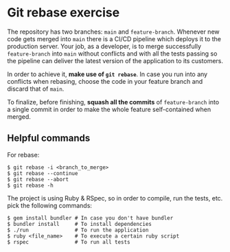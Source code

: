 # Git rebase exercise

The repository has two branches: `main` and `feature-branch`. Whenever new code gets merged into
`main` there is a CI/CD pipeline which deploys it to the production server. Your job, as a developer,
is to merge successfully `feature-branch` into `main` without conflicts and with all the tests passing
so the pipeline can deliver the latest version of the application to its customers.

In order to achieve it, **make use of `git rebase`**. In case you run into any conflicts when rebasing,
choose the code in your feature branch and discard that of `main`.

To finalize, before finishing, **squash all the commits** of `feature-branch` into a single commit in order
to make the whole feature self-contained when merged.

## Helpful commands

For rebase:

```
$ git rebase -i <branch_to_merge>
$ git rebase --continue
$ git rebase --abort
$ git rebase -h
```

The project is using Ruby & RSpec, so in order to compile, run the tests,
etc. pick the following commands:

```
$ gem install bundler # In case you don't have bundler
$ bundler install     # To install dependencies
$ ./run               # To run the application
$ ruby <file_name>    # To execute a certain ruby script
$ rspec               # To run all tests
```
